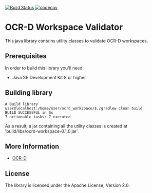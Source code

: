 [![Build Status](https://travis-ci.com/VolkerHartmann/ocrd_workspace.svg?branch=master)](https://travis-ci.com/VolkerHartmann/repository_metastore)
[![codecov](https://codecov.io/gh/VolkerHartmann/ocrd_workspace/branch/master/graph/badge.svg)](https://codecov.io/gh/VolkerHartmann/repository_metastore)
# OCR-D Workspace Validator

This java library contains utility classes to validate OCR-D workspaces.

## Prerequisites

In order to build this library you'll need:

* Java SE Development Kit 8 or higher

## Building library
```bash=bash
# Build library
user@localhost:/home/user/ocrd_workspace/$./gradlew clean build
BUILD SUCCESSFUL in 5s
7 actionable tasks: 7 executed
```
As a result, a jar containing all the utility classes is created at 'build/libs/ocrd-workspace-0.1.0.jar'.





## More Information

* [OCR-D](https://ocr-d.github.io/)

## License

The library is licensed under the Apache License, Version 2.0.
